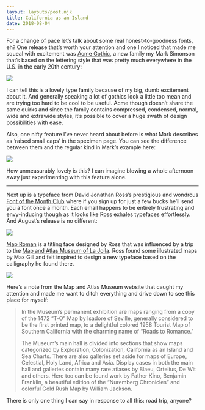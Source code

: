 ```yaml
---
layout: layouts/post.njk
title: California as an Island
date: 2018-08-04
---
```


For a change of pace let’s talk about some real honest-to-goodness fonts, eh? One release that’s worth your attention and one I noticed that made me squeal with excitement was [Acme Gothic](https://www.marksimonson.com/fonts/view/acme-gothic), a new family my Mark Simonson that’s based on the lettering style that was pretty much everywhere in the U.S. in the early 20th century:

![](https://buttondown.s3.us-west-2.amazonaws.com/images/741b23a7-bb9d-4a6d-ae5f-dc5b2ce4f3d8.gif)

I can tell this is a lovely type family because of my big, dumb excitement about it. And generally speaking a lot of gothics look a little too mean and are trying too hard to be cool to be useful. Acme though doesn’t share the same quirks and since the family contains compressed, condensed, normal, wide and extrawide styles, it’s possible to cover a huge swath of design possibilities with ease.

Also, one nifty feature I’ve never heard about before is what Mark describes as ‘raised small caps’ in the specimen page. You can see the difference between them and the regular kind in Mark’s example here:

![](https://buttondown.s3.us-west-2.amazonaws.com/images/8fdfc124-de56-44aa-8b13-41415773e17c.png)

How unmeasurably lovely is this? I can imagine blowing a whole afternoon away just experimenting with this feature alone.

---

Next up is a typeface from David Jonathan Ross’s prestigious and wondrous [Font of the Month Club](https://fontofthemonth.club/) where if you sign up for just a few bucks he’ll send you a font once a month. Each email happens to be entirely frustrating and envy-inducing though as it looks like Ross exhales typefaces effortlessly. And August’s release is no different:

![](https://buttondown.s3.us-west-2.amazonaws.com/images/8b2997d1-e408-4218-bcd6-37221978c8e2.png)

[Map Roman](https://djr.com/map-roman/map-roman-djr-specimen.pdf) is a titling face designed by Ross that was influenced by a trip to the [Map and Atlas Museum of La Jolla](http://www.lajollamapmuseum.org/). Ross found some illustrated maps by Max Gill and felt inspired to design a new typeface based on the calligraphy he found there.

![](https://buttondown.s3.us-west-2.amazonaws.com/images/1aaa6dda-7041-4893-83b0-059e54d3d652.png)

Here’s a note from the Map and Atlas Museum website that caught my attention and made me want to ditch everything and drive down to see this place for myself:

> In the Museum’s permanent exhibition are maps ranging from a copy of the 1472 “T-O” Map by Isadore of Seville, generally considered to be the first printed map, to a delightful colored 1958 Tourist Map of Southern California with the charming name of “Roads to Romance."
>
> The Museum’s main hall is divided into sections that show maps categorized by Exploration, Colonization, California as an Island and Sea Charts. There are also galleries set aside for maps of Europe, Celestial, Holy Land, Africa and Asia. Display cases in both the main hall and galleries contain many rare atlases by Blaeu, Ortelius, De Wit and others. Here too can be found work by Father Kino, Benjamin Franklin, a beautiful edition of the “Nuremberg Chronicles” and colorful Gold Rush Map by William Jackson.

There is only one thing I can say in response to all this: road trip, anyone?
